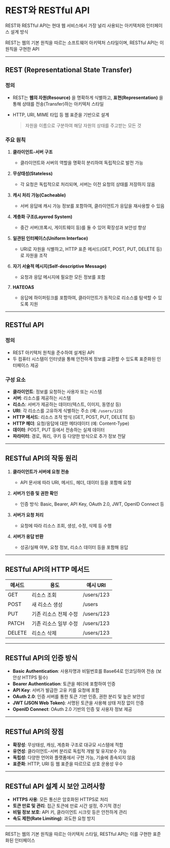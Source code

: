 # REST와 RESTful API

REST와 RESTful API는 현대 웹 서비스에서 가장 널리 사용되는 아키텍처와 인터페이스 설계 방식

REST는 웹의 기본 원칙을 따르는 소프트웨어 아키텍처 스타일이며, RESTful API는 이 원칙을 구현한 API

---

## REST (Representational State Transfer)

### **정의**
- REST는 **웹의 자원(Resource)** 을 명확하게 식별하고, **표현(Representation)** 을 통해 상태를 전송(Transfer)하는 아키텍처 스타일
- HTTP, URI, MIME 타입 등 웹 표준을 기반으로 설계

   > 자원을 이름으로 구분하여 해당 자원의 상태를 주고받는 모든 것

### **주요 원칙**
1. **클라이언트-서버 구조**  
   - 클라이언트와 서버의 역할을 명확히 분리하여 독립적으로 발전 가능

2. **무상태성(Stateless)**  
   - 각 요청은 독립적으로 처리되며, 서버는 이전 요청의 상태를 저장하지 않음

3. **캐시 처리 가능(Cacheable)**  
   - 서버 응답에 캐시 가능 정보를 포함하여, 클라이언트가 응답을 재사용할 수 있음

4. **계층화 구조(Layered System)**  
   - 중간 서버(프록시, 게이트웨이 등)를 둘 수 있어 확장성과 보안성 향상

5. **일관된 인터페이스(Uniform Interface)**  
   - URI로 자원을 식별하고, HTTP 표준 메서드(GET, POST, PUT, DELETE 등)로 자원을 조작

6. **자기 서술적 메시지(Self-descriptive Message)**  
   - 요청과 응답 메시지에 필요한 모든 정보를 포함

7. **HATEOAS**  
   - 응답에 하이퍼링크를 포함하여, 클라이언트가 동적으로 리소스를 탐색할 수 있도록 지원

---

## RESTful API

### **정의**
- REST 아키텍처 원칙을 준수하여 설계된 API
- 두 컴퓨터 시스템이 인터넷을 통해 안전하게 정보를 교환할 수 있도록 표준화된 인터페이스 제공

### **구성 요소**
- **클라이언트**: 정보를 요청하는 사용자 또는 시스템
- **서버**: 리소스를 제공하는 시스템
- **리소스**: 서버가 제공하는 데이터(텍스트, 이미지, 동영상 등)
- **URI**: 각 리소스를 고유하게 식별하는 주소 (예: `/users/123`)
- **HTTP 메서드**: 리소스 조작 방식 (GET, POST, PUT, DELETE 등)
- **HTTP 헤더**: 요청/응답에 대한 메타데이터 (예: Content-Type)
- **데이터**: POST, PUT 등에서 전송하는 실제 데이터
- **파라미터**: 경로, 쿼리, 쿠키 등 다양한 방식으로 추가 정보 전달

---

## RESTful API의 작동 원리

1. **클라이언트가 서버에 요청 전송**  
   - API 문서에 따라 URI, 메서드, 헤더, 데이터 등을 포함해 요청

2. **서버가 인증 및 권한 확인**  
   - 인증 방식: Basic, Bearer, API Key, OAuth 2.0, JWT, OpenID Connect 등

3. **서버가 요청 처리**  
   - 요청에 따라 리소스 조회, 생성, 수정, 삭제 등 수행

4. **서버가 응답 반환**  
   - 성공/실패 여부, 요청 정보, 리소스 데이터 등을 포함해 응답

---

## RESTful API의 HTTP 메서드

| 메서드   | 용도                | 예시 URI                |
|----------|---------------------|-------------------------|
| GET      | 리소스 조회         | /users/123              |
| POST     | 새 리소스 생성      | /users                  |
| PUT      | 기존 리소스 전체 수정| /users/123              |
| PATCH    | 기존 리소스 일부 수정| /users/123              |
| DELETE   | 리소스 삭제         | /users/123              |

---

## RESTful API의 인증 방식

- **Basic Authentication**: 사용자명과 비밀번호를 Base64로 인코딩하여 전송 (보안상 HTTPS 필수)
- **Bearer Authentication**: 토큰을 헤더에 포함하여 인증
- **API Key**: 서버가 발급한 고유 키를 요청에 포함
- **OAuth 2.0**: 인증 서버를 통한 토큰 기반 인증, 권한 분리 및 높은 보안성
- **JWT (JSON Web Token)**: 서명된 토큰을 사용해 상태 저장 없이 인증
- **OpenID Connect**: OAuth 2.0 기반의 인증 및 사용자 정보 제공

---

## RESTful API의 장점

- **확장성**: 무상태성, 캐싱, 계층화 구조로 대규모 시스템에 적합
- **유연성**: 클라이언트-서버 분리로 독립적 개발 및 유지보수 가능
- **독립성**: 다양한 언어와 플랫폼에서 구현 가능, 기술에 종속되지 않음
- **표준화**: HTTP, URI 등 웹 표준을 따르므로 상호 운용성 우수

---

## RESTful API 설계 시 보안 고려사항

- **HTTPS 사용**: 모든 통신은 암호화된 HTTPS로 처리
- **토큰 만료 및 관리**: 접근 토큰에 만료 시간 설정, 주기적 갱신
- **비밀 정보 보호**: API 키, 클라이언트 시크릿 등은 안전하게 관리
- **속도 제한(Rate Limiting)**: 과도한 요청 방지

---

REST는 웹의 기본 원칙을 따르는 아키텍처 스타일, RESTful API는 이를 구현한 표준화된 인터페이스
